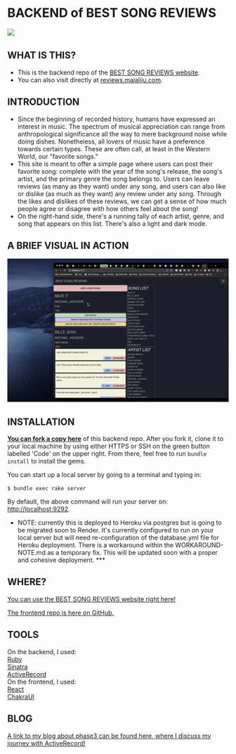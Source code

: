 # BACKEND of BEST SONG REVIEWS

<!-- <img src="https://img.shields.io/badge/phase3-project-red?style=flat-square&logo=ruby"> -->
<img src="https://img.shields.io/badge/phase3-project-red?style=flat-square&logo=ruby">

## WHAT IS THIS?
- This is the backend repo of the [BEST SONG REVIEWS website](http://reviews.majaliju.com/).
- You can also visit directly at [reviews.majaliju.com](http://reviews.majaliju.com/).

## INTRODUCTION

- Since the beginning of recorded history, humans have expressed an interest in music. The spectrum of musical appreciation can range from anthropological significance all the way to mere background noise while doing dishes. Nonetheless, all lovers of music have a preference towards certain types. These are often call, at least in the Western World, our "favorite songs."
- This site is meant to offer a simple page where users can post their favorite song: complete with the year of the song's release, the song's artist, and the primary genre the song belongs to. Users can leave reviews (as many as they want) under any song, and users can also like or dislike (as much as they want) any review under any song. Through the likes and dislikes of these reviews, we can get a sense of how much people agree or disagree with how others feel about the song! 
- On the right-hand side, there's a running tally of each artist, genre, and song that appears on this list. There's also a light and dark mode.

## A BRIEF VISUAL IN ACTION
![add-demo](https://github.com/majaliju/sinatra-react-backend/blob/main/project3_demo.gif)

## INSTALLATION

[**You can fork a copy here**][fork link] of this backend repo. After you fork it,  clone it to your local machine by using either HTTPS or SSH on the green button labelled 'Code' on the upper right. 
From there, feel free to run
`bundle install` to install the gems.

[fork link]: https://github.com/majaliju/sinatra-react-backend/fork

You can start up a local server by going to a terminal and typing in: 
```console
$ bundle exec rake server
```
By default, the above command will run your server on:
[http://localhost:9292](http://localhost:9292).

- NOTE: currently this is deployed to Heroku via postgres but is going to be migrated soon to Render. It's currently configured to run on your local server but will need re-configuration of the database.yml file for Heroku deployment. There is a workaround within the WORKAROUND-NOTE.md as a temporary fix. This will be updated soon with a proper and cohesive deployment. ***


## WHERE?
[You can use the BEST SONG REVIEWS website right here!](https://majaliju.com/)<br />

[The frontend repo is here on GitHub.](https://github.com/majaliju/sinatra-react-frontend)<br />

## TOOLS
On the backend, I used:<br />
[Ruby](https://www.ruby-lang.org/en/) <br />
[Sinatra](https://sinatrarb.com/)<br />
[ActiveRecord](https://guides.rubyonrails.org/active_record_basics.html)<br />
On the frontend, I used:<br />
[React](https://reactjs.org/)<br />
[ChakraUI](https://chakra-ui.com/)<br />

## BLOG
[A link to my blog about phase3 can be found here, where I discuss my journey with ActiveRecord!](https://medium.com/@majalijunyc/the-fun-of-activerecord-associations-and-the-journey-that-lead-me-to-includes-c15cabf0957)


